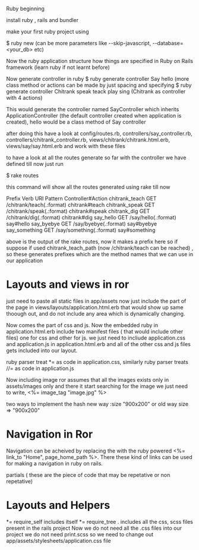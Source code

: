 Ruby beginning

install ruby , rails and bundler

make your first ruby project using

$ ruby new <your app name> (can be more parameters like --skip-javascript, --database=<your_db> etc)

Now the ruby application structure how things are specified in Ruby on Rails framework
(learn ruby if not learnt before)

Now generate controller in ruby 
$ ruby generate controller Say hello (more class method or actions can be made by just spacing and specifying
$ ruby generate controller Chitrank speak teack play sing (Chitrank as controller with 4 actions)

This would generate the controller named SayController which inherits ApplicationController (the default controller created when application is created), hello would be a class method of Say controller

after doing this have a look at config/routes.rb, controllers/say_controller.rb, controllers/chitrank_controller.rb, views/chitrank/chitrank.html.erb, views/say/say.html.erb and work with these files

to have a look at all the routes generate so far with the controller we have defined till now just run 

$ rake routes

this command will show all the routes generated using rake till now

Prefix Verb URI Pattern               Controller#Action
chitrank_teach GET  /chitrank/teach(.:format) chitrank#teach
chitrank_speak GET  /chitrank/speak(.:format) chitrank#speak
  chitrank_dig GET  /chitrank/dig(.:format)   chitrank#dig
     say_hello GET  /say/hello(.:format)      say#hello
    say_byebye GET  /say/byebye(.:format)     say#byebye
 say_something GET  /say/something(.:format)  say#something

above is the output of the rake routes, now it makes a prefix here so if suppose if used chitrank_teach_path (now /chitrank/teach can be reached) , so these generates prefixes which are the method names that we can use in our application


Layouts and views in ror
==========================

just need to paste all static files in app/assets now just include the part of the page in views/layouts/application.html.erb that would show up same thoough out, and do not include any area which is dynamically changing.

Now comes the part of css and js. Now the embedded ruby in application.html.erb include two manifest files ( that would include other files)
one for css and other for js. we just need to incliude application.css and application.js in application.html.erb and all of the other css and js files gets included into our layout.

ruby parser treat *= as code in application.css, similarly ruby parser treats //=  as code in application.js

Now including image ror assumes that all the images exists only in assets/images only and there it start searching for the image we just need to write, <%= image_tag "image.jpg" %>

two ways to implement the hash new way :size "900x200" or old way size => "900x200"


Navigation in Ror
================================

Navigation can be acheived by replacing the <a href links> </a> with the ruby powered <%= link_to "Home", page_home_path %>. There these kind of links can be used for making a navigation in ruby on rails.

partials ( these are the piece of code that may be repetative or non repetative)

Layouts and Helpers
=====================================

*= require_self includes itself
*= require_tree . includes all the css, scss files present in the rails project
Now we do not need all the .css files into our project we do not need print.scss
so we need to change out app/assets/stylesheets/application.css file